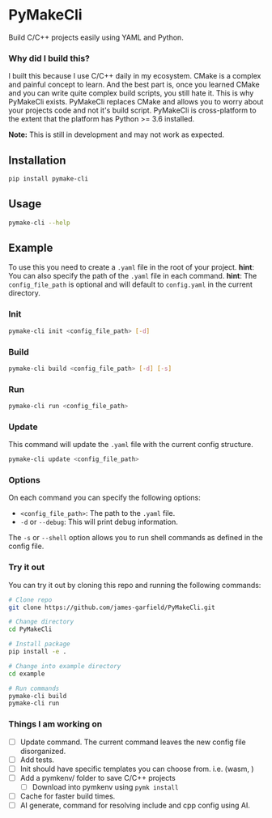 # PyMakeCli

Build C/C++ projects easily using YAML and Python.

### Why did I build this?
I built this because I use C/C++ daily in my ecosystem. CMake is a complex and painful concept to learn. And the best part is, once you learned CMake and you can write quite complex build scripts, you still hate it. This is why PyMakeCli exists. PyMakeCli replaces CMake and allows you to worry about your projects code and not it's build script. PyMakeCli is cross-platform to the extent that the platform has Python >= 3.6 installed.

**Note:** This is still in development and may not work as expected.

## Installation

```bash
pip install pymake-cli
```

## Usage

```bash
pymake-cli --help
```

## Example

To use this you need to create a `.yaml` file in the root of your project.
**hint**: You can also specify the path of the `.yaml` file in each command.
**hint**: The `config_file_path` is optional and will default to `config.yaml` in the current directory.

### Init
    
```bash
pymake-cli init <config_file_path> [-d]
```

### Build
    
```bash
pymake-cli build <config_file_path> [-d] [-s]
```

### Run
```bash
pymake-cli run <config_file_path>
```

### Update
This command will update the `.yaml` file with the current config structure.
```bash
pymake-cli update <config_file_path> 
```

### Options
On each command you can specify the following options:
- `<config_file_path>`: The path to the `.yaml` file.
- `-d` or `--debug`: This will print debug information.

The `-s` or `--shell` option allows you to run shell commands as defined in the config file.
### Try it out
You can try it out by cloning this repo and running the following commands:
```bash
# Clone repo
git clone https://github.com/james-garfield/PyMakeCli.git

# Change directory
cd PyMakeCli

# Install package
pip install -e .

# Change into example directory
cd example

# Run commands
pymake-cli build
pymake-cli run
```


### Things I am working on
- [ ] Update command. The current command leaves the new config file disorganized.
- [ ] Add tests.
- [ ] Init should have specific templates you can choose from. i.e. (wasm, )
- [ ] Add a pymkenv/ folder to save C/C++ projects
    - [ ] Download into pymkenv using `pymk install`
- [ ] Cache for faster build times.
- [ ] AI generate, command for resolving include and cpp config using AI.